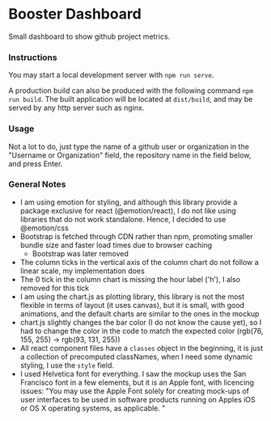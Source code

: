 # Booster Dashboard

Small dashboard to show github project metrics.

### Instructions

You may start a local development server with `npm run serve`.

A production build can also be produced with the following command `npm run build`.
The built application will be located at `dist/build`, and may be served by any http server such as nginx.

### Usage

Not a lot to do, just type the name of a github user or organization in the "Username or Organization" field, the repository name in the field below, and press Enter.

### General Notes

-   I am using emotion for styling, and although this library provide a package exclusive for react (@emotion/react), I do not like using libraries that do not work standalone. Hence, I decided to use @emotion/css
-   Bootstrap is fetched through CDN rather than npm, promoting smaller bundle size and faster load times due to browser caching
    -   Bootstrap was later removed
-   The column ticks in the vertical axis of the column chart do not follow a linear scale, my implementation does
-   The 0 tick in the column chart is missing the hour label ('h'), I also removed for this tick
-   I am using the chart.js as plotting library, this library is not the most flexible in terms of layout (it uses canvas), but it is small, with good animations, and the default charts are similar to the ones in the mockup
-   chart.js slightly changes the bar color (I do not know the cause yet), so I had to change the color in the code to match the expected color (rgb(76, 155, 255) -> rgb(93, 131, 255))
-   All react component files have a `classes` object in the beginning, it is just a collection of precomputed classNames, when I need some dynamic styling, I use the `style` field.
-   I used Helvetica font for everything. I saw the mockup uses the San Francisco font in a few elements, but it is an Apple font, with licencing issues: "You may use the Apple Font solely for creating mock-ups of user interfaces to be used in software products running on Apples iOS or OS X operating systems, as applicable. "
